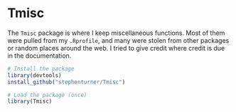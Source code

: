 # Tmisc

The `Tmisc` package is where I keep miscellaneous functions. Most of them were pulled from my `.Rprofile`, and many were stolen from other packages or random places around the web. I tried to give credit where credit is due in the documentation.

```r
# Install the package
library(devtools)
install_github("stephenturner/Tmisc")

# Load the package (once)
library(Tmisc)
```